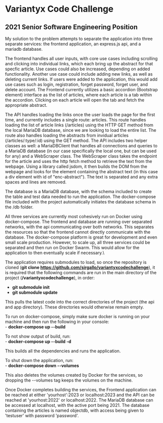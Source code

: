 # Variantyx Code Challenge 
## 2021 Senior Software Engineering Position

My solution to the problem attempts to separate the application into three separate services: the frontend application, an express.js api, and a mariadb database. 

The frontend handles all user inputs, with core use cases including scrolling and clicking into individual links, which each bring up the abstract for that specfic article. Use cases could also be increased, depending on added functionality. Another use case could include adding new links, as well as deleting current links. If users were added to the application, this would add use cases such as login, registration, forget password, forget user, and delete account. The Frontend currently utilizes a basic accordion (Bootstrap element) interface as the list of articles, where each article is a tab within the accordion. Clicking on each article will open the tab and fetch the appropriate abstract.

The API handles loading the links once the user loads the page for the first time, and currently includes a single route: articles. This route handles loading the list of article links (/articles) using the HTTP GET method from the local MariaDB database, since we are looking to load the entire list. The route also handles loading the abstracts from invidual articles (/articles/:type/:id) using the GET method. The API includes two helper classes as well: a MariaDBClient that handles all connections and queries to a MariaDB database (in our case specifically the local one, but can be used for any) and a WebScraper class. The WebScraper class takes the endpoint for the article and uses the http fetch method to retrieve the text from the webpage. Using a library called jsdom, it then builds the DOM from the webpage and looks for the element containing the abstract text (in this case a div element with id of "enc-abstract"). The text is separated and any extra spaces and lines are removed. 

The database is a MariaDB database, with the schema included to create the table and test data needed to run the application. The docker-compose file included with the project automatically initiates the database schema in the /db folder.

All three services are currently most cohesively run on Docker using docker-compose. The frontend and database are running over separated networks, with the api communicating over both networks. This separates the resources so that the frontend cannot directly communicate with the database. The docker-compose platform is great for development and even small scale production. However, to scale up, all three services could be separated and then run on Docker Swarm. This would allow for the application to then eventually scale if necessary.\

The application requires submodules to load, so once the repository is cloned (**git clone https://github.com/sirgallo/variantyxcodechallenge**), it is required that the following commands are run in the main directory of the project (**/variantyxcodechallenge**), in order:<br />
- **git submodule init**
- **git submodule update**

This pulls the latest code into the correct directories of the project (the api and app directory). These directories would otherwise remain empty.

To run on docker-compose, simply make sure docker is running on your machine and then run the following in your console:<br />
    - **docker-compose up --build**<br />

To not show output of build, run:<br />
    - **docker-compose up --build -d**<br />

This builds all the dependencies and runs the application.

To shut down the application, run:<br />
    - **docker-compose down --volumes**<br />

This also deletes the volumes created by Docker for the services, so dropping the --volumes tag keeps the volumes on the machine.

Once Docker completes building the services, the Frontend application can be reached at either 'yourhost':2023 or localhost:2023 and the API can be reached at 'yourhost:2022' or localhost:2022. The MariaDB database can be accessed at localhost, with the active port being 2021. The database containing the articles is named objectdb, with access being given to 'testuser' with password 'password'.